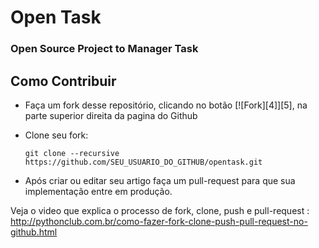 # Open Task   
### Open Source Project to Manager Task   

Como Contribuir
---------------

* Faça um fork desse repositório, clicando no botão [![Fork][4]][5], na parte superior direita da pagina do Github
* Clone seu fork:

    ``git clone --recursive https://github.com/SEU_USUARIO_DO_GITHUB/opentask.git``

* Após criar ou editar seu artigo faça um pull-request para que sua implementação entre em produção.

Veja o video que explica o processo de fork, clone, push e pull-request : http://pythonclub.com.br/como-fazer-fork-clone-push-pull-request-no-github.html
